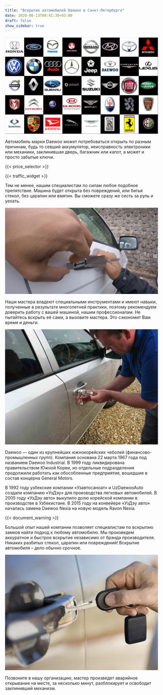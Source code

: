 ```yaml
---
title: "Вскрытие автомобилей Daewoo в Санкт-Петербурге"
date: 2020-06-13T00:41:30+03:00
draft: false
show_sidebar: true
---
```


![логотипы авто](../car_logo.jpg)

Автомобиль марки Daewoo может потребоваться открыть по разным причинам, будь то севший аккумулятор, неисправность электроники или механики, заклинившая дверь, багажник или капот, а может и просто забытые ключи. 

{{< price_selector >}}

{{< traffic_widget >}}

Тем не менее, нашим специалистам по силам любое подобное препятствие. Машина будет открыта без повреждений, или битья стекол, без царапин или вмятин. Вы сможете сразу же сесть за руль и уехать.

![вскрытие машины без повреждений](../car.jpg)

Наши мастера владеют специальными инструментами и имеют навыки, полученные в результате многолетней практики, поэтому рекомендуем доверить работу с вашей машиной, нашим профессионалам. Не пытайтесь вскрыть её сами, а вызовите мастера. Это сэкономит Вам время и деньги.

![процесс вскртия авто](../car_open.jpg)

Daewoo — один из крупнейших южнокорейских чеболей (финансово-промышленных групп). Компания основана 22 марта 1967 года под названием Daewoo Industrial. В 1999 году ликвидирована правительством Южной Кореи, но отдельные подразделения продолжили работать как обособленные предприятия, вошедшие в состав концерна General Motors. 

В 1992 году узбекские компании «Узавтосаноат» и UzDaewooAuto создали компанию «УзДэу» для производства легковых автомобилей. В 2005 году «УзДэу авто» выкупило долю корейской компании в производстве в Узбекистане. В 2015 году на конвейере «УзДэу авто» началась замена Daewoo Nexia на новую модель Ravon Nexia. 

{{< document_warning >}}

Большой опыт нашей компании позволяет специалистам по вскрытию замков найти подход к любому автомобилю. Мы произведем аккуратное и быстрое вскрытие независимо от брэнда производителя. Никаких разбитых стекол, царапин или повреждений! Вскрытие автомобиля – дело обычно срочное. 

![ключ от авто](../car_key.jpg)

Позвоните в нашу организацию, мастер произведет аварийное открывание на месте, за несколько минут, разблокирует и освободит заклинивший механизм.

